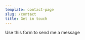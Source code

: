```yaml
---
template: contact-page
slug: /contact
title: Get in touch
---
```

Use this form to send me a message
